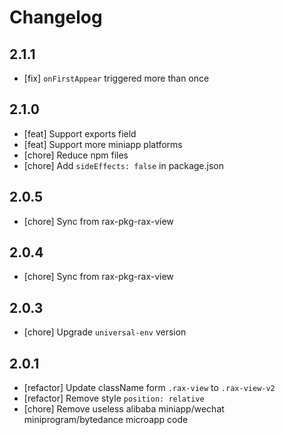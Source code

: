 # Changelog

## 2.1.1

- [fix] `onFirstAppear` triggered more than once

## 2.1.0

- [feat] Support exports field
- [feat] Support more miniapp platforms
- [chore] Reduce npm files
- [chore] Add `sideEffects: false` in package.json

## 2.0.5
- [chore] Sync from rax-pkg-rax-view

## 2.0.4
- [chore] Sync from rax-pkg-rax-view

## 2.0.3
- [chore] Upgrade `universal-env` version

## 2.0.1
- [refactor] Update className form `.rax-view` to `.rax-view-v2`
- [refactor] Remove style `position: relative`
- [chore] Remove useless alibaba miniapp/wechat miniprogram/bytedance microapp code
